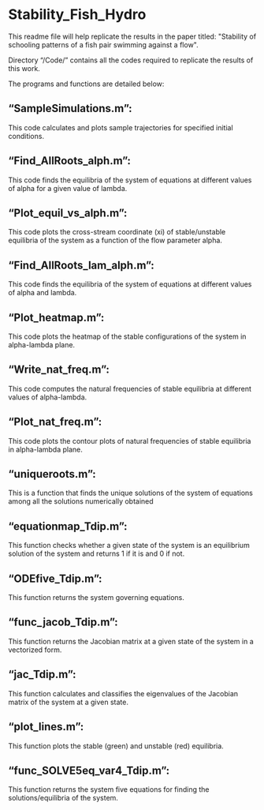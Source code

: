 # Stability_Fish_Hydro
This readme file will help replicate the results in the paper titled: "Stability of schooling patterns of a fish pair swimming against a flow".

Directory “/Code/” contains all the codes required to replicate the results of this work.

The programs and functions are detailed below:
## “SampleSimulations.m”: 
This code calculates and plots sample trajectories for specified initial conditions.
## “Find_AllRoots_alph.m”:
This code finds the equilibria of the system of equations at different values of alpha for a given value of lambda.
## “Plot_equil_vs_alph.m”:
This code plots the cross-stream coordinate (xi) of stable/unstable equilibria of the system as a function of the flow parameter alpha. 
## “Find_AllRoots_lam_alph.m”:
This code finds the equilibria of the system of equations at different values of alpha and lambda.
## “Plot_heatmap.m”:
This code plots the heatmap of the stable configurations of the system in alpha-lambda plane.
## “Write_nat_freq.m”:
This code computes the natural frequencies of stable equilibria at different values of alpha-lambda.
## “Plot_nat_freq.m”:
This code plots the contour plots of natural frequencies of stable equilibria in alpha-lambda plane.
## “uniqueroots.m”:
This is a function that finds the unique solutions of the system of equations among all the solutions numerically obtained
## “equationmap_Tdip.m”:
This function checks whether a given state of the system is an equilibrium solution of the system and returns 1 if it is and 0 if not.
## “ODEfive_Tdip.m”:
This function returns the system governing equations.
## “func_jacob_Tdip.m”:
This function returns the Jacobian matrix at a given state of the system in a vectorized form.
## “jac_Tdip.m”:
This function calculates and classifies the eigenvalues of the Jacobian matrix of the system at a given state.
## “plot_lines.m”:
This function plots the stable (green) and unstable (red) equilibria.
## “func_SOLVE5eq_var4_Tdip.m”:
This function returns the system five equations for finding the solutions/equilibria of the system.
